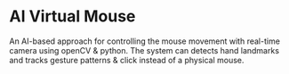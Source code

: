# AI Virtual Mouse
An AI-based approach for controlling the mouse movement with real-time camera using openCV & python.
The system can detects hand landmarks and tracks gesture patterns & click instead of a physical mouse.
